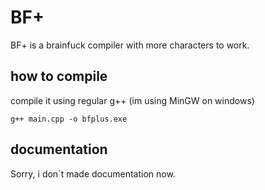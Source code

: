 # BF+
BF+ is a brainfuck compiler with more characters to work.

## how to compile
compile it using regular g++ (im using MinGW on windows)
```
g++ main.cpp -o bfplus.exe
```

## documentation
Sorry, i don`t made documentation now.